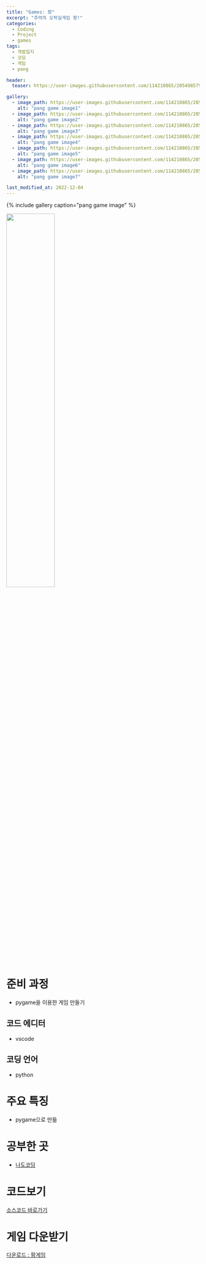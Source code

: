 ```yaml
---
title: "Games: 팡"
excerpt: "추억의 오락실게임 팡!"
categories:
  - Coding
  - Project
  - games
tags:
  - 개발일지
  - 코딩
  - 게임
  - pang

header:
  teaser: https://user-images.githubusercontent.com/114210865/205498579-31aa9d8f-0ca1-40bf-9c52-8b29d9351b53.png

gallery:
  - image_path: https://user-images.githubusercontent.com/114210865/205498579-31aa9d8f-0ca1-40bf-9c52-8b29d9351b53.png
    alt: "pang game image1"
  - image_path: https://user-images.githubusercontent.com/114210865/205498580-4fc9bdff-2a36-4d9c-9623-3dc1dc3b2ac3.png
    alt: "pang game image2"
  - image_path: https://user-images.githubusercontent.com/114210865/205498583-e082ceb0-946d-420f-9604-6d43c1b0013c.png
    alt: "pang game image3"
  - image_path: https://user-images.githubusercontent.com/114210865/205498587-4779f33a-b1e8-4c7d-935b-2ec9dc7565a9.png
    alt: "pang game image4"
  - image_path: https://user-images.githubusercontent.com/114210865/205498591-5ecab88e-b20f-45db-bb03-4fa7ece201e0.png
    alt: "pang game image5"
  - image_path: https://user-images.githubusercontent.com/114210865/205498592-21459aea-cdfe-46dc-8830-8e7bffed177d.png
    alt: "pang game image6"
  - image_path: https://user-images.githubusercontent.com/114210865/205498596-8802a53b-3b04-43ce-a824-638b339f6a91.png
    alt: "pang game image7"

last_modified_at: 2022-12-04
---
```



{% include gallery caption="pang game image" %}


<img width="50%" src="https://user-images.githubusercontent.com/114210865/205498566-2302a7ee-eb5b-43c6-8923-794ab0110ca1.gif"/>

# 준비 과정
- pygame을 이용한 게임 만들기

## 코드 에디터
- vscode

## 코딩 언어
- python

# 주요 특징
- pygame으로 만듦

# 공부한 곳
- [나도코딩](https://nadocoding.tistory.com/)

# 코드보기
[소스코드 바로가기](https://github.com/leeyeonjun85/games/blob/main/modules/pang.py)

# 게임 다운받기
[다운로드 : 팡게임](https://github.com/leeyeonjun85/games/files/10154732/pang.zip)